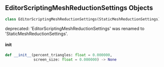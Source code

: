 ## EditorScriptingMeshReductionSettings Objects

```python
class EditorScriptingMeshReductionSettings(StaticMeshReductionSettings)
```

deprecated: 'EditorScriptingMeshReductionSettings' was renamed to 'StaticMeshReductionSettings'.

<a id="unreal.EditorScriptingMeshReductionSettings.__init__"></a>

#### __init__

```python
def __init__(percent_triangles: float = 0.000000,
             screen_size: float = 0.000000) -> None
```

<a id="unreal.StaticMeshReductionOptions"></a>